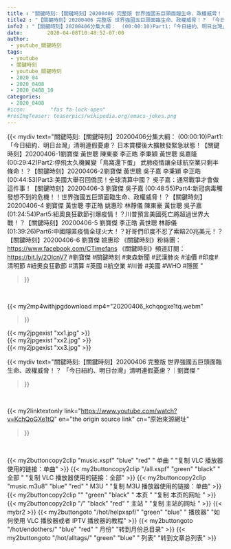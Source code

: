 ```yaml
---
title : "關鍵時刻:【關鍵時刻】20200406 完整版 世界強國五巨頭面臨生命、政權威脅！？ 「今日紐約、明日台灣」清明連假憂慮？｜劉寶傑 "
title2 : "【關鍵時刻】20200406 完整版 世界強國五巨頭面臨生命、政權威脅！？ 「今日紐約、明日台灣」清明連假憂慮？｜劉寶傑 "
info2 : "【關鍵時刻】20200406分集大綱：  (00:00:10)Part1:「今日紐約、明日台灣」清明連假憂慮？ 日本賞櫻後大擴散發緊急狀態！【關鍵時刻】20200406-1劉寶傑 黃世聰 陳東豪 李正皓 李秉穎 黃世聰 吳嘉隆  (00:29:42)Part2:停飛太久機翼變「鳥窩還下蛋」 武肺疫情讓全球航空業只剩半條命！？【關鍵時刻】20200406-2劉寶傑 黃世聰 吳子嘉 李秉穎 李正皓  (00:44:53)Part3:美國大舉召回僑民！全球清算中國？ 吳子嘉：通常戰爭才會做這件事！【關鍵時刻】20200406-3 劉寶傑 吳子嘉  (00:48:55)Part4:新冠病毒觸發想不到的危機！！世界強國五巨頭面臨生命、政權威脅！？【關鍵時刻】20200406-4 劉寶傑 黃世聰 李正皓 姚惠珍 林靜儀 陳東豪 黃世聰 吳子嘉  (01:24:54)Part5:紐奧良狂歡節引爆疫情！？川普預言美國死亡將超過世界大戰！？【關鍵時刻】20200406-5 劉寶傑 李正皓 黃世聰 林靜儀  (01:39:26)Part6:中國隱匿疫情全球火大！？好哥們印度不忍了索賠20兆美元！？【關鍵時刻】20200406-6 劉寶傑 姚惠珍  《關鍵時刻》粉絲團：https://www.facebook.com/CTimefans 《關鍵時刻》頻道訂閱：https://bit.ly/2OlcnV7  #劉寶傑 #關鍵時刻 #東森新聞 #武漢肺炎 #油價 #印度#清明節 #紐奧良狂歡節 #清算 #英國 #航空業 #川普 #美國 #WHO #隱匿 "
date:        2020-04-08T10:48:52-07:00
author:
 - youtube_關鍵時刻
tags:
 - youtube
 - 關鍵時刻
 - youtube_關鍵時刻
 - 2020_04
 - 2020_0408
 - 2020_0408_10
categories:
 - 2020_0408
#icon:        "fas fa-lock-open"
#resImgTeaser: teaserpics/wikipedia.org/emacs-jokes.png
---
```


{{< mydiv text="關鍵時刻:【關鍵時刻】20200406分集大綱：  (00:00:10)Part1:「今日紐約、明日台灣」清明連假憂慮？ 日本賞櫻後大擴散發緊急狀態！【關鍵時刻】20200406-1劉寶傑 黃世聰 陳東豪 李正皓 李秉穎 黃世聰 吳嘉隆  (00:29:42)Part2:停飛太久機翼變「鳥窩還下蛋」 武肺疫情讓全球航空業只剩半條命！？【關鍵時刻】20200406-2劉寶傑 黃世聰 吳子嘉 李秉穎 李正皓  (00:44:53)Part3:美國大舉召回僑民！全球清算中國？ 吳子嘉：通常戰爭才會做這件事！【關鍵時刻】20200406-3 劉寶傑 吳子嘉  (00:48:55)Part4:新冠病毒觸發想不到的危機！！世界強國五巨頭面臨生命、政權威脅！？【關鍵時刻】20200406-4 劉寶傑 黃世聰 李正皓 姚惠珍 林靜儀 陳東豪 黃世聰 吳子嘉  (01:24:54)Part5:紐奧良狂歡節引爆疫情！？川普預言美國死亡將超過世界大戰！？【關鍵時刻】20200406-5 劉寶傑 李正皓 黃世聰 林靜儀  (01:39:26)Part6:中國隱匿疫情全球火大！？好哥們印度不忍了索賠20兆美元！？【關鍵時刻】20200406-6 劉寶傑 姚惠珍  《關鍵時刻》粉絲團：https://www.facebook.com/CTimefans 《關鍵時刻》頻道訂閱：https://bit.ly/2OlcnV7  #劉寶傑 #關鍵時刻 #東森新聞 #武漢肺炎 #油價 #印度#清明節 #紐奧良狂歡節 #清算 #英國 #航空業 #川普 #美國 #WHO #隱匿 "
>}}
<br>


{{< my2mp4withjpgdownload mp4="20200406_kchqogxe1tq.webm"
>}}

{{< my2jpgexist "xx1.jpg" >}}<br>
{{< my2jpgexist "xx2.jpg" >}}<br>
{{< my2jpgexist "xx3.jpg" >}}<br>



{{< mydiv text="關鍵時刻:【關鍵時刻】20200406 完整版 世界強國五巨頭面臨生命、政權威脅！？ 「今日紐約、明日台灣」清明連假憂慮？｜劉寶傑 "
>}}
<br>

{{< my2linktextonly link="https://www.youtube.com/watch?v=KchQoGXe1tQ"
en="the origin source link" cn="原始來源網址"
>}}


<br>

{{< my2buttoncopy2clip "music.xspf"        "blue"   "red"    " 单曲 "  "复制 VLC 播放器使用的链接：单曲" >}} {{< my2buttoncopy2clip "/all.xspf"         "green"  "black"  " 全部 "  "复制 VLC 播放器使用的链接：全部" >}} {{< my2buttoncopy2clip "music.m3u8"        "blue"   "red"    " M3U  "    "复制 M3U 播放器使用的链接：单曲" >}} {{< my2buttoncopy2clip ""                  "green"  "black"  " 本页 "    "复制 本页的网址 " >}} {{< my2buttoncopy2clip "/"                 "black"  "red"    " 主站 "    "复制 主站的网址 " >}} {{< mybr2 >}} {{< my2buttongoto      "/hot/helpxspf/"    "green"  "blue"   " 播放器" "如何使用 VLC 播放器或者 IPTV 播放器的教程" >}} {{< my2buttongoto      "/hot/endothers/"   "blue"   "red"    " 月份"   "转到月份总目录" >}} {{< my2buttongoto      "/hot/alltags/"     "green"  "blue"   " 列表"   "转到文章总列表" >}} 
